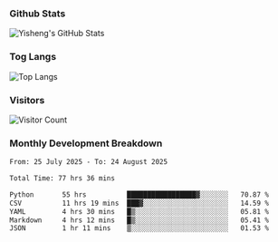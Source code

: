 ### Github Stats
![Yisheng's GitHub Stats](https://github-readme-stats-9qabuvhk1-gongyisheng.vercel.app/api?username=gongyisheng&count_private=true&show_icons=true)
### Tog Langs
![Top Langs](https://github-readme-stats-9qabuvhk1-gongyisheng.vercel.app/api/top-langs/?username=gongyisheng&layout=compact)
### Visitors
![Visitor Count](https://profile-counter.glitch.me/gongyisheng/count.svg)
### Monthly Development Breakdown
<!--START_SECTION:waka-->

```txt
From: 25 July 2025 - To: 24 August 2025

Total Time: 77 hrs 36 mins

Python       55 hrs          █████████████████▓░░░░░░░   70.87 %
CSV          11 hrs 19 mins  ███▓░░░░░░░░░░░░░░░░░░░░░   14.59 %
YAML         4 hrs 30 mins   █▒░░░░░░░░░░░░░░░░░░░░░░░   05.81 %
Markdown     4 hrs 12 mins   █▒░░░░░░░░░░░░░░░░░░░░░░░   05.41 %
JSON         1 hr 11 mins    ▒░░░░░░░░░░░░░░░░░░░░░░░░   01.53 %
```

<!--END_SECTION:waka-->
